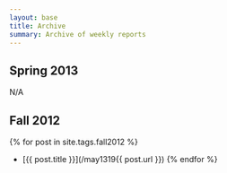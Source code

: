 ```yaml
---
layout: base
title: Archive
summary: Archive of weekly reports
---
```


## Spring 2013

N/A

## Fall 2012

{% for post in site.tags.fall2012 %}
* [{{ post.title }}](/may1319{{ post.url }})
{% endfor %}
